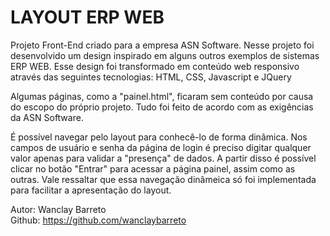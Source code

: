 <h1>LAYOUT ERP WEB</h1>

Projeto Front-End criado para a empresa ASN Software. Nesse projeto foi desenvolvido um design inspirado em alguns outros exemplos de sistemas ERP WEB.
Esse design foi transformado em conteúdo web responsivo através das seguintes tecnologias: HTML, CSS, Javascript e JQuery

Algumas páginas, como a "painel.html", ficaram sem conteúdo por causa do escopo do próprio projeto. Tudo foi feito de acordo com as exigências da ASN
Software.

É possível navegar pelo layout para conhecê-lo de forma dinâmica. Nos campos de usuário e senha da página de login é preciso digitar qualquer valor apenas
para validar a "presença" de dados. A partir disso é possível clicar no botão "Entrar" para acessar a página painel, assim como as outras. Vale ressaltar
que essa navegação dinâmeica só foi implementada para facilitar a apresentação do layout. <br/>

Autor: Wanclay Barreto <br/>
Github: https://github.com/wanclaybarreto